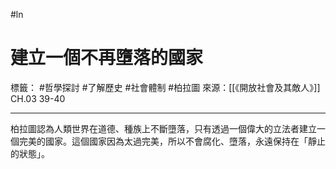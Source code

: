 #ln 
# 建立一個不再墮落的國家
標籤： #哲學探討 #了解歷史 #社會體制  #柏拉圖
來源：[[《開放社會及其敵人》]] CH.03 39-40

---

柏拉圖認為人類世界在道德、種族上不斷墮落，只有透過一個偉大的立法者建立一個完美的國家。這個國家因為太過完美，所以不會腐化、墮落，永遠保持在「靜止的狀態」。